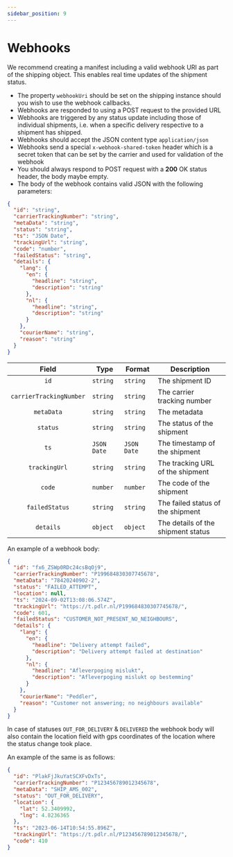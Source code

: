 ```yaml
---
sidebar_position: 9
---
```


# Webhooks

We recommend creating a manifest including a valid webhook URI as part of the shipping object. This enables real time updates of the shipment status.
- The property `webhookUri` should be set on the shipping instance should you wish to use the webhook callbacks.
- Webhooks are responded to using a POST request to the provided URL
- Webhooks are triggered by any status update including those of individual shipments, i.e. when a specific delivery respective to a shipment has shipped.
- Webhooks should accept the JSON content type `application/json`
- Webhooks send a special `x-webhook-shared-token` header which is a secret token that can be set by the carrier and used for validation of the webhook
- You should always respond to POST request with a **200** OK status header, the body maybe empty.
- The body of the webhook contains valid JSON with the following parameters:

```json title="Webhook body"
{
  "id": "string",
  "carrierTrackingNumber": "string",
  "metaData": "string",
  "status": "string",
  "ts": "JSON Date",
  "trackingUrl": "string",
  "code": "number",
  "failedStatus": "string",
  "details": {
    "lang": {
      "en": {
        "headline": "string",
        "description": "string"
      },
      "nl": {
        "headline": "string",
        "description": "string"
      }
    },
    "courierName": "string",
    "reason": "string"
  }
}
```

| Field | Type | Format | Description |
|:---:|---|---|---|
| ``id`` | ``string`` | ``string`` | The shipment ID |
| ``carrierTrackingNumber`` | ``string`` | ``string`` | The carrier tracking number |
| ``metaData`` | ``string`` | ``string`` | The metadata |
| ``status`` | ``string`` | ``string`` | The status of the shipment |
| ``ts`` | ``JSON Date`` | ``JSON Date`` | The timestamp of the shipment |
| ``trackingUrl`` | ``string`` | ``string`` | The tracking URL of the shipment |
| ``code`` | ``number`` | ``number`` | The code of the shipment |
| ``failedStatus`` | ``string`` | ``string`` | The failed status of the shipment |
| ``details`` | ``object`` | ``object`` | The details of the shipment status |


An example of a webhook body:

```json title="Webhook body"
{
  "id": "fx6_ZSWp0RDc24csBqOj9",
  "carrierTrackingNumber": "P199684830307745678",
  "metaData": "78420240902-2",
  "status": "FAILED_ATTEMPT",
  "location": null,
  "ts": "2024-09-02T13:08:06.574Z",
  "trackingUrl": "https://t.pdlr.nl/P199684830307745678/",
  "code": 601,
  "failedStatus": "CUSTOMER_NOT_PRESENT_NO_NEIGHBOURS",
  "details": {
    "lang": {
      "en": {
        "headline": "Delivery attempt failed",
        "description": "Delivery attempt failed at destination"
      },
      "nl": {
        "headline": "Afleverpoging mislukt",
        "description": "Afleverpoging mislukt op bestemming"
      }
    },
    "courierName": "Peddler",
    "reason": "Customer not answering; no neighbours available"
  }
}
```

In case of statuses ``OUT_FOR_DELIVERY`` & ``DELIVERED`` the webhook body will also contain the location field with gps coordinates of the location where the status change took place.

An example of the same is as follows:

```json title="Webhook body"
{
  "id": "PlakFjJkuYatSCXFvDxTs",
  "carrierTrackingNumber": "P123456789012345678",
  "metaData": "SHIP_AMS_002",
  "status": "OUT_FOR_DELIVERY",
  "location": {
    "lat": 52.3409992,
    "lng": 4.8236365
  },
  "ts": "2023-06-14T10:54:55.896Z",
  "trackingUrl": "https://t.pdlr.nl/P123456789012345678/",
  "code": 410
}
```
